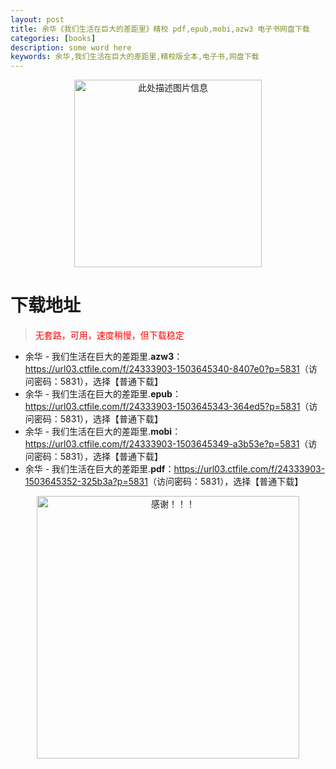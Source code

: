 ```yaml
---
layout: post
title: 余华《我们生活在巨大的差距里》精校 pdf,epub,mobi,azw3 电子书网盘下载
categories: [books]
description: some word here
keywords: 余华,我们生活在巨大的差距里,精校版全本,电子书,网盘下载
---
```


<div align="center"><img src="https://qweree.cn/wp-content/uploads/2025/05/wmshzjddcjl-tuya.png" alt="此处描述图片信息" width="300px" height="auto"></div>

# 下载地址

> <p style="color:red" >无套路，可用，速度稍慢，但下载稳定</p>

- 余华 - 我们生活在巨大的差距里.**azw3**：<https://url03.ctfile.com/f/24333903-1503645340-8407e0?p=5831>（访问密码：5831），选择【普通下载】
- 余华 - 我们生活在巨大的差距里.**epub**：<https://url03.ctfile.com/f/24333903-1503645343-364ed5?p=5831>（访问密码：5831），选择【普通下载】
- 余华 - 我们生活在巨大的差距里.**mobi**：<https://url03.ctfile.com/f/24333903-1503645349-a3b53e?p=5831>（访问密码：5831），选择【普通下载】
- 余华 - 我们生活在巨大的差距里.**pdf**：<https://url03.ctfile.com/f/24333903-1503645352-325b3a?p=5831>（访问密码：5831），选择【普通下载】

<div align="center"><img src="https://pic.imgdb.cn/item/6707df6bd29ded1a8ce37031.gif" alt="感谢！！！" width="420px" height="auto"/></div>
